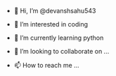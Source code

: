 - 👋 Hi, I’m @devanshsahu543
- 👀 I’m interested in  coding
  
- 🌱 I’m currently learning  python
- 💞️ I’m looking to collaborate on ...
- 📫 How to reach me ...

<!---
devanshsahu543/devanshsahu543 is a ✨ special ✨ repository because its `README.md` (this file) appears on your GitHub profile.
You can click the Preview link to take a look at your changes.
--->
